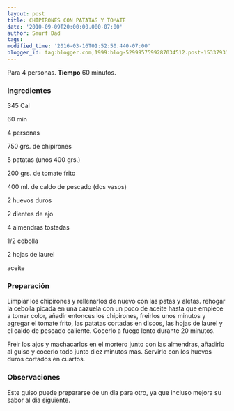```yaml
---
layout: post
title: CHIPIRONES CON PATATAS Y TOMATE
date: '2010-09-09T20:00:00.000-07:00'
author: Smurf Dad
tags: 
modified_time: '2016-03-16T01:52:50.440-07:00'
blogger_id: tag:blogger.com,1999:blog-5299957599287034512.post-1533793150490650866
---
```


Para 4 personas.
<b>Tiempo</b> 60 minutos.

<h3>Ingredientes</h3>

345 Cal

60 min

4 personas

750 grs. de chipirones

5 patatas (unos 400 grs.)

200 grs. de tomate frito

400 ml. de caldo de pescado (dos vasos)

2 huevos duros

2 dientes de ajo

4 almendras tostadas

1/2 cebolla

2 hojas de laurel

aceite

<h3>Preparación</h3>

Limpiar los chipirones y rellenarlos de nuevo con las patas y aletas. rehogar la cebolla picada en una cazuela con un poco de aceite hasta que empiece a tomar color, añadir entonces los chipirones, freirlos unos minutos y agregar el tomate frito, las patatas cortadas en discos, las hojas de laurel y el caldo de pescado caliente. Cocerlo a fuego lento durante 20 minutos.

Freir los ajos y machacarlos en el mortero junto con las almendras, añadirlo al guiso y cocerlo todo junto diez minutos mas. Servirlo con los huevos duros cortados en cuartos.

<h3>Observaciones</h3>

Este guiso puede prepararse de un dia para otro, ya que incluso mejora su sabor al dia siguiente.


